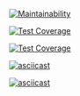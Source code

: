 [![Maintainability](https://api.codeclimate.com/v1/badges/d3a22aa13c66ad90e42c/maintainability)](https://codeclimate.com/github/tsarkova/frontend-project-lvl1/maintainability)

[![Test Coverage](https://api.codeclimate.com/v1/badges/d3a22aa13c66ad90e42c/test_coverage)](https://codeclimate.com/github/tsarkova/frontend-project-lvl1/test_coverage)

[![Test Coverage](https://api.codeclimate.com/v1/badges/d3a22aa13c66ad90e42c/test_coverage)](https://codeclimate.com/github/tsarkova/frontend-project-lvl1/test_coverage)



[![asciicast](https://asciinema.org/a/AETwgtzFrKqLo7MCXczYADggg.svg)](https://asciinema.org/a/AETwgtzFrKqLo7MCXczYADggg)

[![asciicast](https://asciinema.org/a/8Yevxa9nXosPPzPUCgWcHgupk.svg)](https://asciinema.org/a/8Yevxa9nXosPPzPUCgWcHgupk)